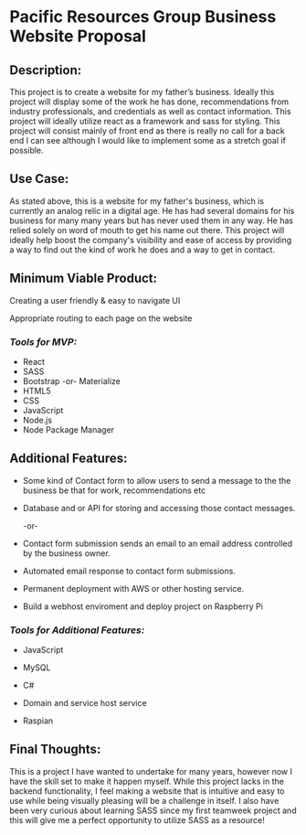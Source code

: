 # Pacific Resources Group Business Website Proposal


## Description:

This project is to create a website for my father’s business. Ideally this project will display some of the work he has done, recommendations from industry professionals, and credentials as well as contact information. This project will ideally utilize react as a framework and sass for styling. This project will consist mainly of front end as there is really no call for a back end I can see although I would like to implement some as a stretch goal if possible.


## Use Case:

As stated above, this is a website for my father's business, which is currently an analog relic in a digital age. He has had several domains for his business for many many years but has never used them in any way. He has relied solely on word of mouth to get his name out there. This project will ideally help boost the company's visibility and ease of access by providing a way to find out the kind of work he does and a way to get in contact.


## Minimum Viable Product:

 Creating a user friendly & easy to navigate UI

 Appropriate routing to each page on the website


### _**Tools for MVP:**_

* React
* SASS
* Bootstrap -or- Materialize
* HTML5
* CSS
* JavaScript
* Node.js
* Node Package Manager

## Additional Features:

* Some kind of Contact form to allow users to send a message to the the business be that for work, recommendations etc

* Database and or API for storing and  accessing those contact messages.

  -or-

* Contact form submission sends an email to an email address controlled by the business owner.

* Automated email response to contact form submissions.

* Permanent deployment with AWS or other hosting service.

* Build a webhost enviroment and deploy project on Raspberry Pi


### _**Tools for Additional Features:**_

* JavaScript

* MySQL

* C#

* Domain and service host service

* Raspian


## Final Thoughts:

This is a project I have wanted to undertake for many years, however now I have the skill set to make it happen myself. While this project lacks in the backend functionality, I feel making a website that is intuitive and easy to use while being visually pleasing will be a challenge in itself. I also have been very curious about learning SASS since my first teamweek project and this will give me a perfect opportunity to utilize SASS as a resource!